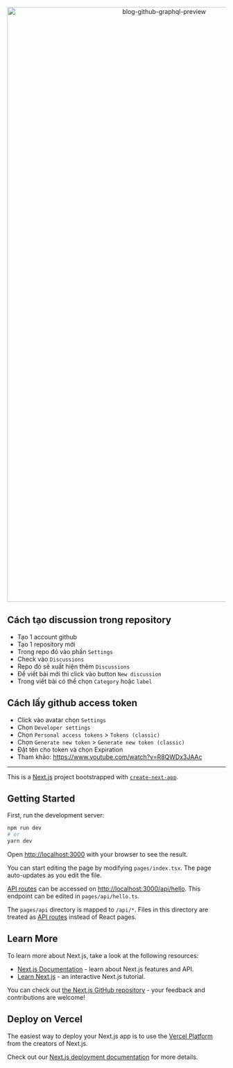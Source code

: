 <p align="center">
  <img width="708" height="1368" src="https://github.com/kentrung/blog-github-GraphQL/assets/15643762/59f608fa-95ad-4c44-be68-3812fbfba144" alt="blog-github-graphql-preview" />
</p>

## Cách tạo discussion trong repository

- Tạo 1 account github
- Tạo 1 repository mới
- Trong repo đó vào phần `Settings`
- Check vào `Discussions`
- Repo đó sẽ xuất hiện thêm `Discussions`
- Để viết bài mới thì click vào button `New discussion`
- Trong viết bài có thể chọn `Category` hoặc `label`

## Cách lấy github access token

- Click vào avatar chọn `Settings`
- Chọn `Developer settings`
- Chọn `Personal access tokens` > `Tokens (classic)`
- Chọn `Generate new token` > `Generate new token (classic)`
- Đặt tên cho token và chọn Expiration
- Tham khảo: https://www.youtube.com/watch?v=R8QWDx3JAAc

<hr />

This is a [Next.js](https://nextjs.org/) project bootstrapped with [`create-next-app`](https://github.com/vercel/next.js/tree/canary/packages/create-next-app).

## Getting Started

First, run the development server:

```bash
npm run dev
# or
yarn dev
```

Open [http://localhost:3000](http://localhost:3000) with your browser to see the result.

You can start editing the page by modifying `pages/index.tsx`. The page auto-updates as you edit the file.

[API routes](https://nextjs.org/docs/api-routes/introduction) can be accessed on [http://localhost:3000/api/hello](http://localhost:3000/api/hello). This endpoint can be edited in `pages/api/hello.ts`.

The `pages/api` directory is mapped to `/api/*`. Files in this directory are treated as [API routes](https://nextjs.org/docs/api-routes/introduction) instead of React pages.

## Learn More

To learn more about Next.js, take a look at the following resources:

- [Next.js Documentation](https://nextjs.org/docs) - learn about Next.js features and API.
- [Learn Next.js](https://nextjs.org/learn) - an interactive Next.js tutorial.

You can check out [the Next.js GitHub repository](https://github.com/vercel/next.js/) - your feedback and contributions are welcome!

## Deploy on Vercel

The easiest way to deploy your Next.js app is to use the [Vercel Platform](https://vercel.com/new?utm_medium=default-template&filter=next.js&utm_source=create-next-app&utm_campaign=create-next-app-readme) from the creators of Next.js.

Check out our [Next.js deployment documentation](https://nextjs.org/docs/deployment) for more details.
